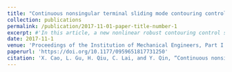 ```yaml
---
title: "Continuous nonsingular terminal sliding mode contouring control of manipulator based on time delay estimation"
collection: publications
permalink: /publication/2017-11-01-paper-title-number-1
excerpt: #'In this article, a new nonlinear robust contouring control scheme is proposed for a planar manipulator. Compared with the end effector tracking error, contouring error is a more reasonable description of the minimum distance between actual position and desired contour when tracking a complex trajectory. Thus, the task coordinate contour error is selected to evaluate the tracking performance. However, most of the contouring control schemes are designed for biaxial gantry, the planar manipulator system is subjected to payload change, and the conventional contouring controller cannot solve this problem faultlessly. Here, the continuous nonsingular terminal sliding mode control and time delay estimation are integrated to develop a new contouring controller for large curvature trajectory high-speed tracking. The time delay estimation is adopted to estimate the manipulator dynamic and payload change. The tracking precision can be guaranteed even parameter uncertainty exsits. Furthermore, continuous nonsingular terminal sliding mode control is integrated with the contouring control to obtain faster convergence performance and robustness of the overall system. The proposed controller possesses obvious advantages, such as robust to payload change and a better performance when tracking a large curvature ellipse in high speed. The effectiveness of the proposed method is verified through simulation and experiment on a planar manipulator.'
date: 2017-11-1
venue: 'Proceedings of the Institution of Mechanical Engineers, Part I: Journal of Systems and Control Engineering'
paperurl: 'https://doi.org/10.1177/0959651817731250'
citation: 'X. Cao, L. Gu, H. Qiu, C. Lai, and Y. Qin, “Continuous nonsingular terminal sliding mode contouring control of manipulator based on time delay estimation,” Proceedings of the Institution of Mechanical Engineers, Part I: Journal of Systems and Control Engineering, vol. 231, no. 10, pp. 836–848, Nov. 2017, doi: 10.1177/0959651817731250.'
---
```


<!-- [Download paper here](https://doi.org/10.1177/0959651817731250) -->

<!-- Recommended citation: Your Name, You. (2009). "Paper Title Number 1." <i>Journal 1</i>. 1(1). -->